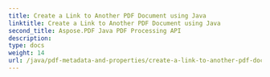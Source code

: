 ```yaml
---
title: Create a Link to Another PDF Document using Java
linktitle: Create a Link to Another PDF Document using Java
second_title: Aspose.PDF Java PDF Processing API
description: 
type: docs
weight: 14
url: /java/pdf-metadata-and-properties/create-a-link-to-another-pdf-document-using-java/
---
```

